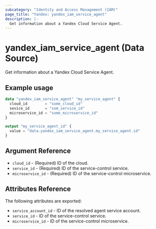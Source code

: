 ```yaml
---
subcategory: "Identity and Access Management (IAM)"
page_title: "Yandex: yandex_iam_service_agent"
description: |-
  Get information about a Yandex Cloud Service Agent.
---
```


# yandex_iam_service_agent (Data Source)

Get information about a Yandex Cloud Service Agent.

## Example usage

```terraform
data "yandex_iam_service_agent" "my_service_agent" {
  cloud_id        = "some_cloud_id"
  sevice_id       = "som_service_id"
  microservice_id = "some_microservice_id"
}

output "my_service_agent_id" {
  value = "data.yandex_iam_service_agent.my_service_agent.id"
}
```

## Argument Reference

* `cloud_id` - (Required) ID of the cloud.
* `service_id` - (Required) ID of the service-control service.
* `microservice_id` - (Required) ID of the service-control microservice.

## Attributes Reference

The following attributes are exported:

* `service_account_id` - ID of the resolved agent service account.
* `service_id` - ID of the service-control service.
* `microservice_id` - ID of the service-control microservice.
